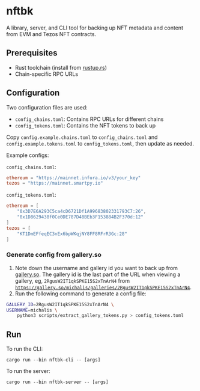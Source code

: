 # nftbk

A library, server, and CLI tool for backing up NFT metadata and content from EVM and Tezos NFT contracts.

## Prerequisites

- Rust toolchain (install from [rustup.rs](https://rustup.rs))
- Chain-specific RPC URLs

## Configuration

Two configuration files are used:
- `config_chains.toml`: Contains RPC URLs for different chains
- `config_tokens.toml`: Contains the NFT tokens to back up

Copy `config.example.chains.toml` to `config_chains.toml` and `config.example.tokens.toml` to `config_tokens.toml`, then update as needed.

Example configs:

`config_chains.toml`:
```toml
ethereum = "https://mainnet.infura.io/v3/your_key"
tezos = "https://mainnet.smartpy.io"
```

`config_tokens.toml`:
```toml
ethereum = [
    "0x3D7E6A293C5ca4cD6721Df1A99683802331793C7:26",
    "0x1D8629438f0Ce0DE787D48BEb3F153884B2F370d:12"
]
tezos = [
    "KT1DmEFfeqEC3nEx6bpWKqjNY8FF8RFrR3Gc:28"
]
```

### Generate config from gallery.so

1. Note down the username and gallery id you want to back up from [gallery.so](https://gallery.so). The gallery id is the last part of the URL when viewing a gallery, eg, `2RgusW2IT1qkSPKE15S2xTnArN4`  from [`https://gallery.so/michalis/galleries/2RgusW2IT1qkSPKE15S2xTnArN4`](https://gallery.so/michalis/galleries/2RgusW2IT1qkSPKE15S2xTnArN4).
2. Run the following command to generate a config file:
```bash
GALLERY_ID=2RgusW2IT1qkSPKE15S2xTnArN4 \
USERNAME=michalis \
    python3 scripts/extract_gallery_tokens.py > config_tokens.toml
```

## Run

To run the CLI:

```
cargo run --bin nftbk-cli -- [args]
```

To run the server:

```
cargo run --bin nftbk-server -- [args]
```
